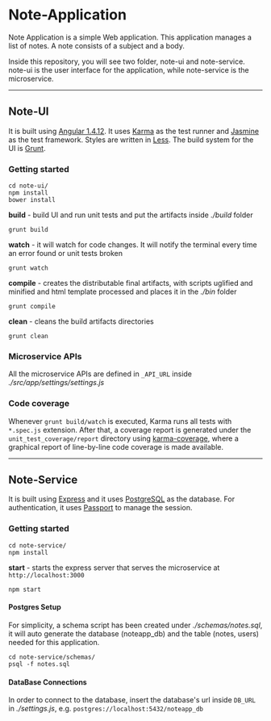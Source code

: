# Note-Application

Note Application is a simple Web application.
This application manages a list of notes. A note consists of a subject and a body.

Inside this repository, you will see two folder, note-ui and note-service.
note-ui is the user interface for the application, while note-service is the microservice.

***

## Note-UI

It is built using [Angular 1.4.12](https://angularjs.org/). It uses [Karma](https://karma-runner.github.io) as the test runner and [Jasmine](http://jasmine.github.io/) as the test framework.
Styles are written in [Less](http://lesscss.org/).
The build system for the UI is [Grunt](http://gruntjs.com/).


### Getting started

```shell
cd note-ui/
npm install
bower install
```

**build** - build UI and run unit tests and put the artifacts inside *./build* folder

```shell
grunt build
```

**watch** - it will watch for code changes. It will notify the terminal every time an error found or unit tests broken

```shell
grunt watch
```

**compile** - creates the distributable final artifacts, with scripts uglified and minified
and html template processed and places it in the *./bin* folder

```shell
grunt compile
```

**clean** - cleans the build artifacts directories

```shell
grunt clean
```

### Microservice APIs

All the microservice APIs are defined in `_API_URL` inside *./src/app/settings/settings.js*


### Code coverage

Whenever `grunt build/watch` is executed, Karma runs all tests with `*.spec.js` extension. After that, a coverage report is generated under the `unit_test_coverage/report` directory
using [karma-coverage](https://github.com/karma-runner/karma-coverage), where a graphical report
of line-by-line code coverage is made available.

***

## Note-Service

It is built using [Express](http://expressjs.com/) and it uses [PostgreSQL](https://www.postgresql.org/) as the database. For authentication, it uses [Passport](http://passportjs.org/) to manage the session.


### Getting started

```shell
cd note-service/
npm install
```

**start** - starts the express server that serves the microservice at `http://localhost:3000`

```shell
npm start
```

#### Postgres Setup

For simplicity, a schema script has been created under *./schemas/notes.sql*, it will auto generate the database (noteapp_db) and the table (notes, users) needed for this application.

```shell
cd note-service/schemas/
psql -f notes.sql
```

#### DataBase Connections

In order to connect to the database, insert the database's url inside `DB_URL` in *./settings.js*, e.g. `postgres://localhost:5432/noteapp_db`
